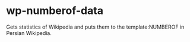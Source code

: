 wp-numberof-data
================

Gets statistics of Wikipedia and puts them to the template:NUMBEROF in Persian Wikipedia.

